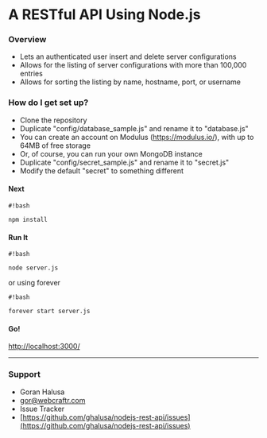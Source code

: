 # A RESTful API Using Node.js #

### Overview ###

* Lets an authenticated user insert and delete server configurations
* Allows for the listing of server configurations with more than 100,000 entries
* Allows for sorting the listing by name, hostname, port, or username

### How do I get set up? ###

* Clone the repository
* Duplicate "config/database_sample.js" and rename it to "database.js"
* You can create an account on Modulus (https://modulus.io/), with up to 64MB of free storage
* Or, of course, you can run your own MongoDB instance
* Duplicate "config/secret_sample.js" and rename it to "secret.js"
* Modify the default "secret" to something different

#### Next ####

```
#!bash

npm install
```

#### Run It ####

```
#!bash

node server.js
```
or using forever

```
#!bash

forever start server.js
```

#### Go! ####
[http://localhost:3000/](http://localhost:3000/)

* * *

### Support ###

* Goran Halusa
* [gor@webcraftr.com](mailto:gor@webcraftr.com)
* Issue Tracker
* [https://github.com/ghalusa/nodejs-rest-api/issues](https://github.com/ghalusa/nodejs-rest-api/issues)